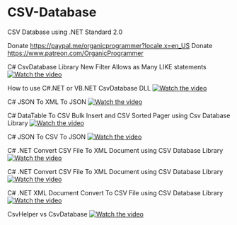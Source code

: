 # CSV-Database
CSV Database using .NET Standard 2.0

Donate https://paypal.me/organicprogrammer?locale.x=en_US
Donate https://www.patreon.com/OrganicProgrammer

C# CsvDatabase Library New Filter Allows as Many LIKE statements
[![Watch the video](https://img.youtube.com/vi/NBQLG9h2OaY/maxresdefault.jpg)](https://youtu.be/NBQLG9h2OaY)

How to use C#.NET or VB.NET CsvDatabase DLL
[![Watch the video](https://img.youtube.com/vi/F87Nmi4zGC8/maxresdefault.jpg)](https://youtu.be/F87Nmi4zGC8)

C# JSON To XML To JSON
[![Watch the video](https://img.youtube.com/vi/SSzsiDIkbv4/maxresdefault.jpg)](https://youtu.be/SSzsiDIkbv4)

C# DataTable To CSV Bulk Insert and CSV Sorted Pager using Csv Database Library
[![Watch the video](https://img.youtube.com/vi/njPJwhhd2j0/maxresdefault.jpg)](https://youtu.be/njPJwhhd2j0)

C# JSON To CSV To JSON
[![Watch the video](https://img.youtube.com/vi/TQ4eofOGdHw/maxresdefault.jpg)](https://youtu.be/TQ4eofOGdHw)

C# .NET Convert CSV File To XML Document using CSV Database Library
[![Watch the video](https://img.youtube.com/vi/J_8c_CxEHk4/maxresdefault.jpg)](https://youtu.be/J_8c_CxEHk4)

C# .NET Convert CSV File To XML Document using CSV Database Library
[![Watch the video](https://img.youtube.com/vi/J_8c_CxEHk4/maxresdefault.jpg)](https://youtu.be/J_8c_CxEHk4)

C# .NET XML Document Convert To CSV File using CSV Database Library
[![Watch the video](https://img.youtube.com/vi/E8saT7GogA4/maxresdefault.jpg)](https://youtu.be/E8saT7GogA4)

CsvHelper vs CsvDatabase
[![Watch the video](https://img.youtube.com/vi/jbRt0WDBh7w/maxresdefault.jpg)](https://youtu.be/jbRt0WDBh7w)
